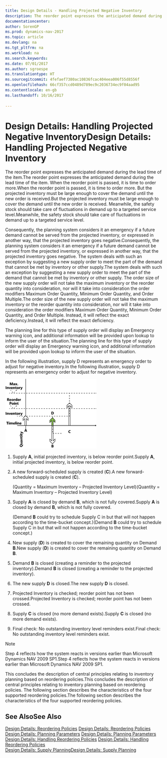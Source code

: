 ```yaml
---
title: Design Details - Handling Projected Negative Inventory
description: The reorder point expresses the anticipated demand during the lead time of the item. When the reorder point is passed, it is time to order more. But the projected inventory must be large enough to cover the demand until the new order is received. Meanwhile, the safety stock should take care of fluctuations in demand up to a targeted service level.
documentationcenter: 
author: SorenGP
ms.prod: dynamics-nav-2017
ms.topic: article
ms.devlang: na
ms.tgt_pltfrm: na
ms.workload: na
ms.search.keywords: 
ms.date: 07/01/2017
ms.author: sgroespe
ms.translationtype: HT
ms.sourcegitcommit: 4fefaef7380ac10836fcac404eea006f55d8556f
ms.openlocfilehash: 66cf357ccd0489d789ec9c2036734ec9f04aad95
ms.contentlocale: en-gb
ms.lasthandoff: 10/16/2017

---
```

# <a name="design-details-handling-projected-negative-inventory"></a><span data-ttu-id="819c1-106">Design Details: Handling Projected Negative Inventory</span><span class="sxs-lookup"><span data-stu-id="819c1-106">Design Details: Handling Projected Negative Inventory</span></span>
<span data-ttu-id="819c1-107">The reorder point expresses the anticipated demand during the lead time of the item.</span><span class="sxs-lookup"><span data-stu-id="819c1-107">The reorder point expresses the anticipated demand during the lead time of the item.</span></span> <span data-ttu-id="819c1-108">When the reorder point is passed, it is time to order more.</span><span class="sxs-lookup"><span data-stu-id="819c1-108">When the reorder point is passed, it is time to order more.</span></span> <span data-ttu-id="819c1-109">But the projected inventory must be large enough to cover the demand until the new order is received.</span><span class="sxs-lookup"><span data-stu-id="819c1-109">But the projected inventory must be large enough to cover the demand until the new order is received.</span></span> <span data-ttu-id="819c1-110">Meanwhile, the safety stock should take care of fluctuations in demand up to a targeted service level.</span><span class="sxs-lookup"><span data-stu-id="819c1-110">Meanwhile, the safety stock should take care of fluctuations in demand up to a targeted service level.</span></span>  

 <span data-ttu-id="819c1-111">Consequently, the planning system considers it an emergency if a future demand cannot be served from the projected inventory, or expressed in another way, that the projected inventory goes negative.</span><span class="sxs-lookup"><span data-stu-id="819c1-111">Consequently, the planning system considers it an emergency if a future demand cannot be served from the projected inventory, or expressed in another way, that the projected inventory goes negative.</span></span> <span data-ttu-id="819c1-112">The system deals with such an exception by suggesting a new supply order to meet the part of the demand that cannot be met by inventory or other supply.</span><span class="sxs-lookup"><span data-stu-id="819c1-112">The system deals with such an exception by suggesting a new supply order to meet the part of the demand that cannot be met by inventory or other supply.</span></span> <span data-ttu-id="819c1-113">The order size of the new supply order will not take the maximum inventory or the reorder quantity into consideration, nor will it take into consideration the order modifiers Maximum Order Quantity, Minimum Order Quantity, and Order Multiple.</span><span class="sxs-lookup"><span data-stu-id="819c1-113">The order size of the new supply order will not take the maximum inventory or the reorder quantity into consideration, nor will it take into consideration the order modifiers Maximum Order Quantity, Minimum Order Quantity, and Order Multiple.</span></span> <span data-ttu-id="819c1-114">Instead, it will reflect the exact deficiency.</span><span class="sxs-lookup"><span data-stu-id="819c1-114">Instead, it will reflect the exact deficiency.</span></span>  

 <span data-ttu-id="819c1-115">The planning line for this type of supply order will display an Emergency warning icon, and additional information will be provided upon lookup to inform the user of the situation.</span><span class="sxs-lookup"><span data-stu-id="819c1-115">The planning line for this type of supply order will display an Emergency warning icon, and additional information will be provided upon lookup to inform the user of the situation.</span></span>  

 <span data-ttu-id="819c1-116">In the following illustration, supply D represents an emergency order to adjust for negative inventory.</span><span class="sxs-lookup"><span data-stu-id="819c1-116">In the following illustration, supply D represents an emergency order to adjust for negative inventory.</span></span>  

 ![](media/nav_app_supply_planning_2_negative_inventory.png "NAV_APP_supply_planning_2_negative_inventory")  

1.  <span data-ttu-id="819c1-117">Supply **A**, initial projected inventory, is below reorder point.</span><span class="sxs-lookup"><span data-stu-id="819c1-117">Supply **A**, initial projected inventory, is below reorder point.</span></span>  

2.  <span data-ttu-id="819c1-118">A new forward-scheduled supply is created (**C**).</span><span class="sxs-lookup"><span data-stu-id="819c1-118">A new forward-scheduled supply is created (**C**).</span></span>  

     <span data-ttu-id="819c1-119">(Quantity = Maximum Inventory – Projected Inventory Level)</span><span class="sxs-lookup"><span data-stu-id="819c1-119">(Quantity = Maximum Inventory – Projected Inventory Level)</span></span>  

3.  <span data-ttu-id="819c1-120">Supply **A** is closed by demand **B**, which is not fully covered.</span><span class="sxs-lookup"><span data-stu-id="819c1-120">Supply **A** is closed by demand **B**, which is not fully covered.</span></span>  

     <span data-ttu-id="819c1-121">(Demand **B** could try to schedule Supply C in but that will not happen according to the time-bucket concept.)</span><span class="sxs-lookup"><span data-stu-id="819c1-121">(Demand **B** could try to schedule Supply C in but that will not happen according to the time-bucket concept.)</span></span>  

4.  <span data-ttu-id="819c1-122">New supply (**D**) is created to cover the remaining quantity on Demand **B**.</span><span class="sxs-lookup"><span data-stu-id="819c1-122">New supply (**D**) is created to cover the remaining quantity on Demand **B**.</span></span>  

5.  <span data-ttu-id="819c1-123">Demand **B** is closed (creating a reminder to the projected inventory).</span><span class="sxs-lookup"><span data-stu-id="819c1-123">Demand **B** is closed (creating a reminder to the projected inventory).</span></span>  

6.  <span data-ttu-id="819c1-124">The new supply **D** is closed.</span><span class="sxs-lookup"><span data-stu-id="819c1-124">The new supply **D** is closed.</span></span>  

7.  <span data-ttu-id="819c1-125">Projected Inventory is checked; reorder point has not been crossed.</span><span class="sxs-lookup"><span data-stu-id="819c1-125">Projected Inventory is checked; reorder point has not been crossed.</span></span>  

8.  <span data-ttu-id="819c1-126">Supply **C** is closed (no more demand exists).</span><span class="sxs-lookup"><span data-stu-id="819c1-126">Supply **C** is closed (no more demand exists).</span></span>  

9. <span data-ttu-id="819c1-127">Final check: No outstanding inventory level reminders exist.</span><span class="sxs-lookup"><span data-stu-id="819c1-127">Final check: No outstanding inventory level reminders exist.</span></span>  

> [!NOTE]  
>  <span data-ttu-id="819c1-128">Step 4 reflects how the system reacts in versions earlier than Microsoft Dynamics NAV 2009 SP1.</span><span class="sxs-lookup"><span data-stu-id="819c1-128">Step 4 reflects how the system reacts in versions earlier than Microsoft Dynamics NAV 2009 SP1.</span></span>  

 <span data-ttu-id="819c1-129">This concludes the description of central principles relating to inventory planning based on reordering policies.</span><span class="sxs-lookup"><span data-stu-id="819c1-129">This concludes the description of central principles relating to inventory planning based on reordering policies.</span></span> <span data-ttu-id="819c1-130">The following section describes the characteristics of the four supported reordering policies.</span><span class="sxs-lookup"><span data-stu-id="819c1-130">The following section describes the characteristics of the four supported reordering policies.</span></span>  

## <a name="see-also"></a><span data-ttu-id="819c1-131">See Also</span><span class="sxs-lookup"><span data-stu-id="819c1-131">See Also</span></span>  
 <span data-ttu-id="819c1-132">[Design Details: Reordering Policies](design-details-reordering-policies.md) </span><span class="sxs-lookup"><span data-stu-id="819c1-132">[Design Details: Reordering Policies](design-details-reordering-policies.md) </span></span>  
 <span data-ttu-id="819c1-133">[Design Details: Planning Parameters](design-details-planning-parameters.md) </span><span class="sxs-lookup"><span data-stu-id="819c1-133">[Design Details: Planning Parameters](design-details-planning-parameters.md) </span></span>  
 <span data-ttu-id="819c1-134">[Design Details: Handling Reordering Policies](design-details-handling-reordering-policies.md) </span><span class="sxs-lookup"><span data-stu-id="819c1-134">[Design Details: Handling Reordering Policies](design-details-handling-reordering-policies.md) </span></span>  
 [<span data-ttu-id="819c1-135">Design Details: Supply Planning</span><span class="sxs-lookup"><span data-stu-id="819c1-135">Design Details: Supply Planning</span></span>](design-details-supply-planning.md)

